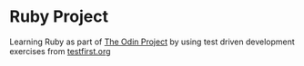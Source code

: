 <h1>Ruby Project</h1>
Learning Ruby as part of
<a href="www.theodinproject.com">The Odin Project</a>
by using test driven development exercises from 
<a href="http://testfirst.org/learn_ruby">testfirst.org</a>